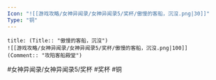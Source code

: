 ```yaml
---
Icon: "![[游戏攻略/女神异闻录/女神异闻录5/奖杯/傲慢的客船，沉沒.png|30]]"
Type: "铜"
---
```

```ad-common-bronze-trophy
title: (Title:: "傲慢的客船，沉沒")
![[游戏攻略/女神异闻录/女神异闻录5/奖杯/傲慢的客船，沉沒.png|100]]
(Comment:: "攻陷客船殿堂")
```

#女神异闻录/女神异闻录5/奖杯 #奖杯 #铜
